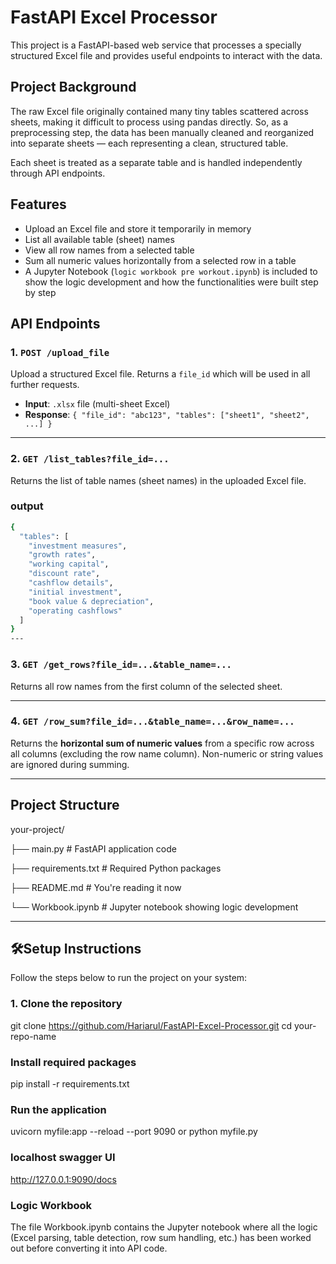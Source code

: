 # FastAPI Excel Processor

This project is a FastAPI-based web service that processes a specially structured Excel file and provides useful endpoints to interact with the data.

## Project Background

The raw Excel file originally contained many tiny tables scattered across sheets, making it difficult to process using pandas directly. So, as a preprocessing step, the data has been manually cleaned and reorganized into separate sheets — each representing a clean, structured table.

Each sheet is treated as a separate table and is handled independently through API endpoints.

## Features

- Upload an Excel file and store it temporarily in memory
- List all available table (sheet) names
- View all row names from a selected table
- Sum all numeric values horizontally from a selected row in a table
- A Jupyter Notebook (`logic workbook pre workout.ipynb`) is included to show the logic development and how the functionalities were built step by step

## API Endpoints

### 1. `POST /upload_file`

Upload a structured Excel file. Returns a `file_id` which will be used in all further requests.

- **Input**: `.xlsx` file (multi-sheet Excel)
- **Response**: `{ "file_id": "abc123", "tables": ["sheet1", "sheet2", ...] }`

---

### 2. `GET /list_tables?file_id=...`

Returns the list of table names (sheet names) in the uploaded Excel file.

### output

```bash
{
  "tables": [
    "investment measures",
    "growth rates",
    "working capital",
    "discount rate",
    "cashflow details",
    "initial investment",
    "book value & depreciation",
    "operating cashflows"
  ]
}
---
```
### 3. `GET /get_rows?file_id=...&table_name=...`

Returns all row names from the first column of the selected sheet.

---

### 4. `GET /row_sum?file_id=...&table_name=...&row_name=...`

Returns the **horizontal sum of numeric values** from a specific row across all columns (excluding the row name column). Non-numeric or string values are ignored during summing.

---

## Project Structure

your-project/

├── main.py # FastAPI application code

├── requirements.txt # Required Python packages

├── README.md # You're reading it now

└── Workbook.ipynb # Jupyter notebook showing logic development


---

## 🛠Setup Instructions

Follow the steps below to run the project on your system:

### 1. Clone the repository

git clone https://github.com/Hariarul/FastAPI-Excel-Processor.git
cd your-repo-name

### Install required packages

pip install -r requirements.txt

### Run the application

uvicorn myfile:app --reload --port 9090 or python myfile.py

### localhost swagger UI

http://127.0.0.1:9090/docs

### Logic Workbook

The file Workbook.ipynb contains the Jupyter notebook where all the logic (Excel parsing, table detection, row sum handling, etc.) has been worked out before converting it into API code.




